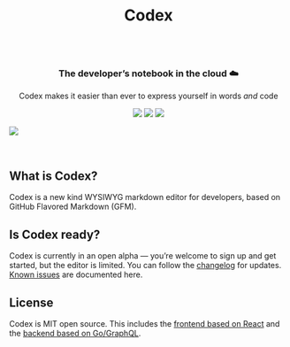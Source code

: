 <div align="center">
	<h1>
		Codex
		<br>
		<br>
	</h1>
  <h3>
		<br>
		The developer’s notebook in the cloud ☁️
	</h3>
	<p>
		Codex makes it easier than ever to express yourself in words <em>and</em> code
	</p>
	<p>
	  <img src="https://img.shields.io/badge/Chrome-black.svg?logo=google-chrome">
	  <img src="https://img.shields.io/badge/Firefox-black.svg?logo=mozilla-firefox">
  	<img src="https://img.shields.io/badge/Safari-black.svg?logo=safari">
	</p>
</div>

![](https://opencodex.dev/social@2x.png)

<br>

## What is Codex?

Codex is a new kind WYSIWYG markdown editor for developers, based on GitHub Flavored Markdown (GFM).

## Is Codex ready?

Codex is currently in an open alpha — you’re welcome to sign up and get started, but the editor is limited. You can follow the [changelog](https://opencodex.dev/changelog) for updates. [Known issues](https://changelog.opencodex.dev/issues) are documented here.

## License

Codex is MIT open source. This includes the [frontend based on React](https://github.com/codex-src/codex-app) and the [backend based on Go/GraphQL](https://github.com/codex-src/codex-server2).
